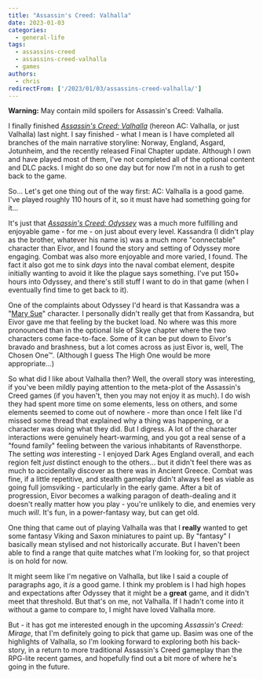 ```yaml
---
title: "Assassin's Creed: Valhalla"
date: 2023-01-03
categories:
  - general-life
tags:
  - assassins-creed
  - assassins-creed-valhalla
  - games
authors:
  - chris
redirectFrom: ['/2023/01/03/assassins-creed-valhalla/']
---
```


**Warning:** May contain mild spoilers for Assassin's Creed: Valhalla.

I finally finished [_Assassin's Creed: Valhalla_](https://www.ubisoft.com/en-gb/game/assassins-creed/valhalla) (hereon AC: Valhalla, or just Valhalla) last night. I say finished - what I mean is I have completed all branches of the main narrative storyline: Norway, England, Asgard, Jotunheim, and the recently released Final Chapter update. Although I own and have played most of them, I've not completed all of the optional content and DLC packs. I might do so one day but for now I'm not in a rush to get back to the game.

So… Let's get one thing out of the way first: AC: Valhalla is a good game. I've played roughly 110 hours of it, so it must have had something going for it…

It's just that _[Assassin's Creed: Odyssey](https://www.ubisoft.com/en-us/game/assassins-creed/odyssey)_ was a much more fulfilling and enjoyable game - for me - on just about every level. Kassandra (I didn't play as the brother, whatever his name is) was a much more "connectable" character than Eivor, and I found the story and setting of Odyssey more engaging. Combat was also more enjoyable and more varied, I found. The fact it also got me to sink _days_ into the naval combat element, despite initially wanting to avoid it like the plague says something. I've put 150+ hours into Odyssey, and there's still stuff I want to do in that game (when I eventually find time to get back to it).

One of the complaints about Odyssey I'd heard is that Kassandra was a "[Mary Sue](https://en.wikipedia.org/wiki/Mary_Sue)" character. I personally didn't really get that from Kassandra, but Eivor gave me that feeling by the bucket load. No where was this more pronounced than in the optional Isle of Skye chapter where the two characters come face-to-face. Some of it can be put down to Eivor's bravado and brashness, but a lot comes across as just Eivor is, well, The Chosen One™️. (Although I guess The High One would be more appropriate…)

So what did I like about Valhalla then? Well, the overall story was interesting, if you've been mildly paying attention to the meta-plot of the Assassin's Creed games (if you haven't, then you may not enjoy it as much). I do wish they had spent more time on some elements, less on others, and some elements seemed to come out of nowhere - more than once I felt like I'd missed some thread that explained why a thing was happening, or a character was doing what they did. But I digress. A lot of the character interactions were genuinely heart-warming, and you got a real sense of a "found family" feeling between the various inhabitants of Ravensthorpe. The setting _was_ interesting - I enjoyed Dark Ages England overall, and each region felt _just_ distinct enough to the others… but it didn't feel there was as much to accidentally discover as there was in Ancient Greece. Combat was fine, if a little repetitive, and stealth gameplay didn't always feel as viable as going full jomsviking - particularly in the early game. After a bit of progression, Eivor becomes a walking paragon of death-dealing and it doesn't really matter how you play - you're unlikely to die, and enemies very much _will_. It's fun, in a power-fantasy way, but can get old.

One thing that came out of playing Valhalla was that I **really** wanted to get some fantasy Viking and Saxon miniatures to paint up. By "fantasy" I basically mean stylised and not historically accurate. But I haven't been able to find a range that quite matches what I'm looking for, so that project is on hold for now.

It might seem like I'm negative on Valhalla, but like I said a couple of paragraphs ago, it _is_ a good game. I think my problem is I had high hopes and expectations after Odyssey that it might be a **great** game, and it didn't meet that threshold. But that's on me, not Valhalla. If I hadn't come into it without a game to compare to, I might have loved Valhalla more.

But - it has got me interested enough in the upcoming _Assassin's Creed: Mirage_, that I'm definitely going to pick that game up. Basim was one of the highlights of Valhalla, so I'm looking forward to exploring both his back-story, in a return to more traditional Assassin's Creed gameplay than the RPG-lite recent games, and hopefully find out a bit more of where he's going in the future.

